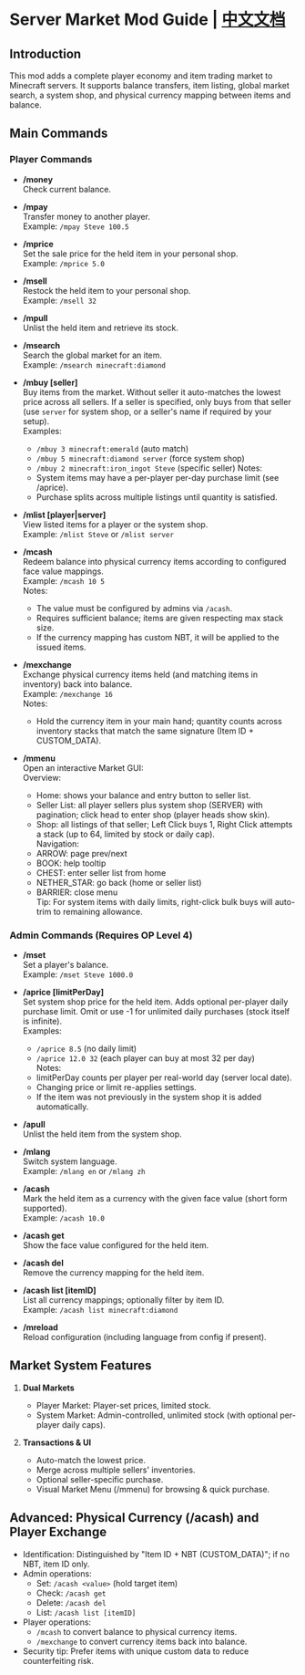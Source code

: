 # Server Market Mod Guide | [中文文档](./README_ZH.md)

## Introduction
This mod adds a complete player economy and item trading market to Minecraft servers. It supports balance transfers, item listing, global market search, a system shop, and physical currency mapping between items and balance.

## Main Commands

### Player Commands
- **/money**  
  Check current balance.

- **/mpay <player> <amount>**  
  Transfer money to another player.  
  Example: `/mpay Steve 100.5`

- **/mprice <price>**  
  Set the sale price for the held item in your personal shop.  
  Example: `/mprice 5.0`

- **/msell <quantity>**  
  Restock the held item to your personal shop.  
  Example: `/msell 32`

- **/mpull**  
  Unlist the held item and retrieve its stock.

- **/msearch <itemID>**  
  Search the global market for an item.  
  Example: `/msearch minecraft:diamond`

- **/mbuy <quantity> <itemID> [seller]**  
  Buy items from the market. Without seller it auto-matches the lowest price across all sellers. If a seller is specified, only buys from that seller (use `server` for system shop, or a seller's name if required by your setup).  
  Examples:  
  - `/mbuy 3 minecraft:emerald` (auto match)  
  - `/mbuy 5 minecraft:diamond server` (force system shop)  
  - `/mbuy 2 minecraft:iron_ingot Steve` (specific seller)
  Notes:  
  - System items may have a per-player per-day purchase limit (see /aprice).  
  - Purchase splits across multiple listings until quantity is satisfied.

- **/mlist [player|server]**  
  View listed items for a player or the system shop.  
  Example: `/mlist Steve` or `/mlist server`

- **/mcash <value> <quantity>**  
  Redeem balance into physical currency items according to configured face value mappings.  
  Example: `/mcash 10 5`  
  Notes:
  - The value must be configured by admins via `/acash`.
  - Requires sufficient balance; items are given respecting max stack size.
  - If the currency mapping has custom NBT, it will be applied to the issued items.

- **/mexchange <quantity>**  
  Exchange physical currency items held (and matching items in inventory) back into balance.  
  Example: `/mexchange 16`  
  Notes:  
  - Hold the currency item in your main hand; quantity counts across inventory stacks that match the same signature (Item ID + CUSTOM_DATA).

- **/mmenu**  
  Open an interactive Market GUI:  
  Overview:  
  - Home: shows your balance and entry button to seller list.  
  - Seller List: all player sellers plus system shop (SERVER) with pagination; click head to enter shop (player heads show skin).  
  - Shop: all listings of that seller; Left Click buys 1, Right Click attempts a stack (up to 64, limited by stock or daily cap).  
  Navigation:  
  - ARROW: page prev/next  
  - BOOK: help tooltip  
  - CHEST: enter seller list from home  
  - NETHER_STAR: go back (home or seller list)  
  - BARRIER: close menu  
  Tip: For system items with daily limits, right-click bulk buys will auto-trim to remaining allowance.

### Admin Commands (Requires OP Level 4)
- **/mset <player> <amount>**  
  Set a player's balance.  
  Example: `/mset Steve 1000.0`

- **/aprice <price> [limitPerDay]**  
  Set system shop price for the held item. Adds optional per-player daily purchase limit. Omit or use -1 for unlimited daily purchases (stock itself is infinite).  
  Examples:  
  - `/aprice 8.5` (no daily limit)  
  - `/aprice 12.0 32` (each player can buy at most 32 per day)  
  Notes:  
  - limitPerDay counts per player per real-world day (server local date).  
  - Changing price or limit re-applies settings.  
  - If the item was not previously in the system shop it is added automatically.

- **/apull**  
  Unlist the held item from the system shop.

- **/mlang <language>**  
  Switch system language.  
  Example: `/mlang en` or `/mlang zh`

- **/acash <value>**  
  Mark the held item as a currency with the given face value (short form supported).  
  Example: `/acash 10.0`

- **/acash get**  
  Show the face value configured for the held item.

- **/acash del**  
  Remove the currency mapping for the held item.

- **/acash list [itemID]**  
  List all currency mappings; optionally filter by item ID.  
  Example: `/acash list minecraft:diamond`

- **/mreload**  
  Reload configuration (including language from config if present).

## Market System Features
1. **Dual Markets**
   - Player Market: Player-set prices, limited stock.
   - System Market: Admin-controlled, unlimited stock (with optional per-player daily caps).

2. **Transactions & UI**
   - Auto-match the lowest price.
   - Merge across multiple sellers' inventories.
   - Optional seller-specific purchase.
   - Visual Market Menu (/mmenu) for browsing & quick purchase.

## Advanced: Physical Currency (/acash) and Player Exchange
- Identification: Distinguished by "Item ID + NBT (CUSTOM_DATA)"; if no NBT, item ID only.
- Admin operations:
  - Set: `/acash <value>` (hold target item)
  - Check: `/acash get`
  - Delete: `/acash del`
  - List: `/acash list [itemID]`
- Player operations:
  - `/mcash` to convert balance to physical currency items.
  - `/mexchange` to convert currency items back into balance.
- Security tip: Prefer items with unique custom data to reduce counterfeiting risk.
